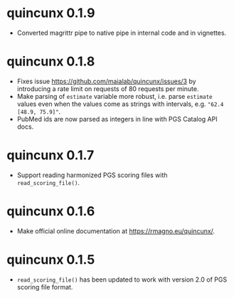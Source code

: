 # quincunx 0.1.9

* Converted magrittr pipe to native pipe in internal code and in vignettes.

# quincunx 0.1.8

* Fixes issue https://github.com/maialab/quincunx/issues/3 by introducing a
rate limit on requests of 80 requests per minute.
* Make parsing of `estimate` variable more robust, i.e. parse `estimate` values
even when the values come as strings with intervals, e.g. `"62.4 [48.9, 75.9]"`.
* PubMed ids are now parsed as integers in line with PGS Catalog API docs.

# quincunx 0.1.7

* Support reading harmonized PGS scoring files with `read_scoring_file()`.

# quincunx 0.1.6

* Make official online documentation at https://rmagno.eu/quincunx/.

# quincunx 0.1.5

* `read_scoring_file()` has been updated to work with version 2.0 of PGS scoring
file format.
